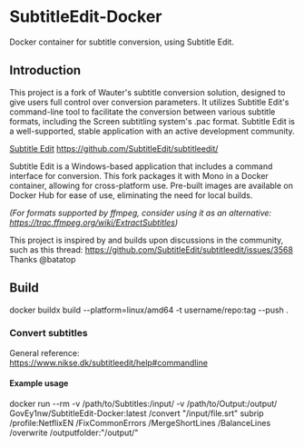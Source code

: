 # SubtitleEdit-Docker
  Docker container for subtitle conversion, using Subtitle Edit.   

## Introduction
This project is a fork of Wauter's subtitle conversion solution, designed to give users full control over conversion parameters. It utilizes Subtitle Edit's command-line tool to facilitate the conversion between various subtitle formats, including the Screen subtitling system's .pac format. Subtitle Edit is a well-supported, stable application with an active development community.

[Subtitle Edit](https://www.nikse.dk/subtitleedit) 
https://github.com/SubtitleEdit/subtitleedit/

Subtitle Edit is a Windows-based application that includes a command interface for conversion. This fork packages it with Mono in a Docker container, allowing for cross-platform use. Pre-built images are available on Docker Hub for ease of use, eliminating the need for local builds.

_(For formats supported by ffmpeg, consider using it as an alternative: https://trac.ffmpeg.org/wiki/ExtractSubtitles)_

This project is inspired by and builds upon discussions in the community, such as this thread: https://github.com/SubtitleEdit/subtitleedit/issues/3568 Thanks @batatop

## Build

docker buildx build --platform=linux/amd64 -t username/repo:tag --push .

### Convert subtitles

General reference:   
https://www.nikse.dk/subtitleedit/help#commandline

#### Example usage

docker run --rm -v /path/to/Subtitles:/input/ -v /path/to/Output:/output/ GovEy1nw/SubtitleEdit-Docker:latest /convert "/input/file.srt" subrip /profile:NetflixEN /FixCommonErrors /MergeShortLines /BalanceLines /overwrite /outputfolder:"/output/"